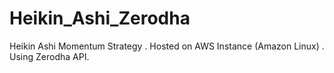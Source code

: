 # Heikin_Ashi_Zerodha
 Heikin Ashi Momentum Strategy . Hosted on AWS Instance (Amazon Linux) . Using Zerodha API. 
